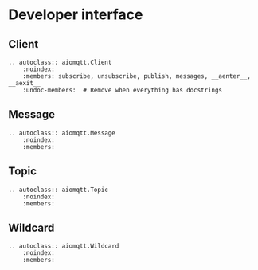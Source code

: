 # Developer interface

## Client

```{eval-rst}
.. autoclass:: aiomqtt.Client
    :noindex:
    :members: subscribe, unsubscribe, publish, messages, __aenter__, __aexit__
    :undoc-members:  # Remove when everything has docstrings
```

## Message

```{eval-rst}
.. autoclass:: aiomqtt.Message
    :noindex:
    :members:
```

## Topic

```{eval-rst}
.. autoclass:: aiomqtt.Topic
    :noindex:
    :members:
```

## Wildcard

```{eval-rst}
.. autoclass:: aiomqtt.Wildcard
    :noindex:
    :members:
```
